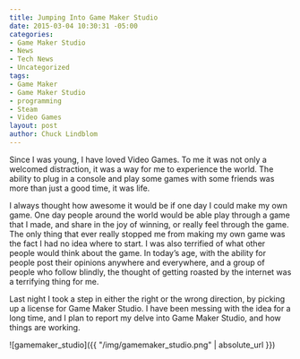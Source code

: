 ```yaml
---
title: Jumping Into Game Maker Studio
date: 2015-03-04 10:30:31 -05:00
categories:
- Game Maker Studio
- News
- Tech News
- Uncategorized
tags:
- Game Maker
- Game Maker Studio
- programming
- Steam
- Video Games
layout: post
author: Chuck Lindblom
---
```


Since I was young, I have loved Video Games. To me it was not only a welcomed distraction, it was a way for me to experience the world. The ability to plug in a console and play some games with some friends was more than just a good time, it was life.

I always thought how awesome it would be if one day I could make my own game. One day people around the world would be able play through a game that I made, and share in the joy of winning, or really feel through the game. The only thing that ever really stopped me from making my own game was the fact I had no idea where to start. I was also terrified of what other people would think about the game. In today&#8217;s age, with the ability for people post their opinions anywhere and everywhere, and a group of people who follow blindly, the thought of getting roasted by the internet was a terrifying thing for me.

Last night I took a step in either the right or the wrong direction, by picking up a license for Game Maker Studio. I have been messing with the idea for a long time, and I plan to report my delve into Game Maker Studio, and how things are working.

![gamemaker_studio]({{ "/img/gamemaker_studio.png" | absolute_url }})